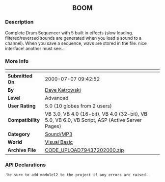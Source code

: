 ﻿<div align="center">

## BOOM


</div>

### Description

Complete Drum Sequencer with 5 built in effects (slow loading. filtered/reversed sounds are generated when you load a sound to a channel). When you save a sequence, wavs are stored in the file. nice interface! another must see...
 
### More Info
 


<span>             |<span>
---                |---
**Submitted On**   |2000-07-07 09:42:52
**By**             |[Dave Katrowski](https://github.com/Planet-Source-Code/PSCIndex/blob/master/ByAuthor/dave-katrowski.md)
**Level**          |Advanced
**User Rating**    |5.0 (10 globes from 2 users)
**Compatibility**  |VB 3\.0, VB 4\.0 \(16\-bit\), VB 4\.0 \(32\-bit\), VB 5\.0, VB 6\.0, VB Script, ASP \(Active Server Pages\) 
**Category**       |[Sound/MP3](https://github.com/Planet-Source-Code/PSCIndex/blob/master/ByCategory/sound-mp3__1-45.md)
**World**          |[Visual Basic](https://github.com/Planet-Source-Code/PSCIndex/blob/master/ByWorld/visual-basic.md)
**Archive File**   |[CODE\_UPLOAD79437202000\.zip](https://github.com/Planet-Source-Code/dave-katrowski-boom__1-9879/archive/master.zip)

### API Declarations

```
'be sure to add module12 to the project if any errors are raised..
```





